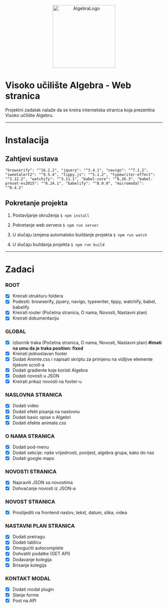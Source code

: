 <p align="center">
  <img alt="AlgebraLogo" width="200px" src="https://www.algebra.hr/visoko-uciliste/wp-content/themes/visoko-uciliste/assets/images/svg/algebra-znak.svg" />
</p>

# Visoko učilište Algebra - Web stranica

Projektni zadatak nalaže da se kreira internetska stranica koja prezentira Visoko učilište Algebru.

---

# Instalacija

## Zahtjevi sustava
`
  "browserify": "^16.2.2",
  "jquery": "^3.4.1",
  "navigo": "^7.1.2",
  "sweetalert2": "^9.5.4",
  "tippy.js": "^5.1.2",
  "typewriter-effect": "^2.12.2",
  "watchify": "^3.11.1",
  "babel-core": "^6.26.3",
  "babel-preset-es2015": "^6.24.1",
  "babelify": "^8.0.0",
  "micromodal": "^0.4.2"
`

## Pokretanje projekta
1. Postavljanje okruženja
  `$ npm install`

2. Pokretanje web servera
  `$ npm run server`

3. U slučaju izmjena automatsko buildanje projekta
  `$ npm run watch`

4. U slučaju buildanja projekta
  `$ npm run build`
---

# Zadaci

### ROOT
- [X] Kreirati strukturu foldera
- [X] Podesiti: browserify, jquery, navigo, typewriter, tippy, watchify, babel, babelify
- [X] Kreirati router (Početna stranica, O nama, Novosti, Nastavni plan)
- [X] Kreirati dokumentaciju

### GLOBAL
- [X] Izbornik traka (Početna stranica, O nama, Novosti, Nastavni plan) **#imati na umu da je traka position: fixed**
- [X] Kreirati jednostavan footer
- [X] Dodati Animte.css i napisati skriptu za primjenu na vidljive elemente tijekom scroll-a
- [X] Dodati gradiente koje koristi Algebra
- [X] Dodati novosti u JSON
- [X] Kreirati prikaz novosti na footer-u

### NASLOVNA STRANICA
- [X] Dodati video
- [X] Dodati efekt pisanja na naslovnu
- [X] Dodati basic opise o Algebri
- [X] Dodati efekte animate.css

### O NAMA STRANICA
- [X] Dodati pod-menu
- [X] Dodati sekcije: naše vrijednosti, povijest, algebra grupa, kako do nas
- [X] Dodati google maps

### NOVOSTI STRANICA
- [X] Napraviti JSON sa novostima
- [X] Dohvaćanje novosti iz JSON-a

### NOVOST STRANICA
- [X] Proslijediti na frontend naslov, tekst, datum, slika, videa

### NASTAVNI PLAN STRANICA
- [X] Dodati pretragu
- [X] Dodati tablicu
- [X] Omogućiti autocomplete
- [X] Dohvatiti podatke (GET API)
- [X] Dodavanje kolegija
- [X] Brisanje kolegija

### KONTAKT MODAL
- [X] Dodati modal plugin
- [X] Slanje forme
- [X] Post na API
